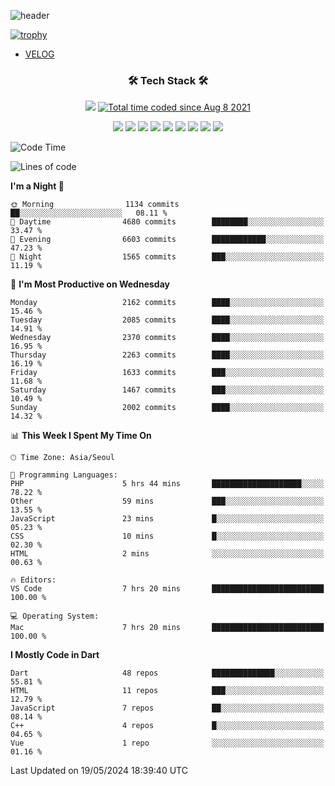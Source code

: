 <!--
**Ohgyuchan/Ohgyuchan** is a ✨ _special_ ✨ repository because its `README.md` (this file) appears on your GitHub profile.

Here are some ideas to get you started:

- 🔭 I’m currently working on ...
- 🌱 I’m currently learning ...
- 👯 I’m looking to collaborate on ...
- 🤔 I’m looking for help with ...
- 💬 Ask me about ...
- 📫 How to reach me: ...
- 😄 Pronouns: ...
- ⚡ Fun fact: ...
-->
![header](https://capsule-render.vercel.app/api?type=soft&color=auto&height=150&section=header&text=Ohgyuchan&fontSize=80&animation=twinkling)

[![trophy](https://github-profile-trophy.vercel.app/?username=Ohgyuchan&column=-1)](https://github.com/ryo-ma/github-profile-trophy)

<!-- ### Hi there 👋 -->
  * [VELOG](https://velog.io/@terman)



<h3 align="center"><b>🛠 Tech Stack 🛠</b></h3>

<p align="center">
<a href="https://hits.seeyoufarm.com"><img src="https://hits.seeyoufarm.com/api/count/incr/badge.svg?url=https%3A%2F%2Fgithub.com%2FOhgyuchan&count_bg=%2379C83D&title_bg=%23555555&icon=&icon_color=%23E7E7E7&title=visitors+%F0%9F%99%8C&edge_flat=false"/></a> <a href="https://wakatime.com/@9d35e6a9-2400-4e9b-b741-9597e6de1373"><img src="https://wakatime.com/badge/user/9d35e6a9-2400-4e9b-b741-9597e6de1373.svg" alt="Total time coded since Aug 8 2021" /></a></p>


<p align="center">
<img src="https://img.shields.io/badge/HTML5-E34F26?style=flat-square&logo=HTML5&logoColor=white"/></a>
<img src="https://img.shields.io/badge/CSS3-1572B6?style=flat-square&logo=CSS3&logoColor=white"/></a>
<img src="https://img.shields.io/badge/JavaScript-F7DF1E?style=flat-square&logo=JavaScript&logoColor=white"/></a>
<!-- <img src="https://img.shields.io/badge/Node.js-339933?style=flat-square&logo=Node.js&logoColor=white"/></a> &nbsp -->
<img src="https://img.shields.io/badge/Android-3DDC84?style=flat-square&logo=Android&logoColor=white"/></a> 
<img src="https://img.shields.io/badge/Flutter-02569B?style=flat-square&logo=Flutter&logoColor=white"></a> 
<img src="https://img.shields.io/badge/Dart-0175C2?style=flat-square&logo=Dart&logoColor=white"></a> 
<!-- <img src="https://img.shields.io/badge/R-0175C2?style=flat-square&logo=R&logoColor=white"></a> &nbsp -->
<!-- <img src="https://img.shields.io/badge/MongoDB-47A248?style=flat-square&logo=MongoDB&logoColor=white"/></a> &nbsp -->
<!-- <img src="https://img.shields.io/badge/MySQL-4479A1?style=flat-square&logo=MySQL&logoColor=white"/></a> &nbsp -->
<img src="https://img.shields.io/badge/c++-00599C?style=flat-square&logo=c%2B%2B&logoColor=white"/></a> 
<img src="https://img.shields.io/badge/python-0175C2?style=flat-square&logo=python&logoColor=white"></a> 
<img src="https://img.shields.io/badge/github-181717?style=flat-square&logo=github&logoColor=white"></a> 
<!-- <img src="https://img.shields.io/badge/unity-FCC624?style=flat-square&logo=unity&logoColor=black"></a>  -->
<!-- <img src="https://img.shields.io/badge/Amazon AWS-232F3E?style=flat-square&logo=Amazon%20AWS&logoColor=white"/></a> &nbsp -->
</p></b>

<!-- <h3 align="center"><b>⚡️ Stats ⚡️</b></h3> -->

<!-- ![Terman's GitHub stats](https://github-readme-stats.vercel.app/api?username=Ohgyuchan&count_private=true&show_icons=true&theme=buefy) -->
  
<!--START_SECTION:waka-->
![Code Time](http://img.shields.io/badge/Code%20Time-1%2C890%20hrs%205%20mins-blue)

![Lines of code](https://img.shields.io/badge/From%20Hello%20World%20I%27ve%20Written-32.4%20million%20lines%20of%20code-blue)

**I'm a Night 🦉** 

```text
🌞 Morning                1134 commits        ██░░░░░░░░░░░░░░░░░░░░░░░   08.11 % 
🌆 Daytime                4680 commits        ████████░░░░░░░░░░░░░░░░░   33.47 % 
🌃 Evening                6603 commits        ████████████░░░░░░░░░░░░░   47.23 % 
🌙 Night                  1565 commits        ███░░░░░░░░░░░░░░░░░░░░░░   11.19 % 
```
📅 **I'm Most Productive on Wednesday** 

```text
Monday                   2162 commits        ████░░░░░░░░░░░░░░░░░░░░░   15.46 % 
Tuesday                  2085 commits        ████░░░░░░░░░░░░░░░░░░░░░   14.91 % 
Wednesday                2370 commits        ████░░░░░░░░░░░░░░░░░░░░░   16.95 % 
Thursday                 2263 commits        ████░░░░░░░░░░░░░░░░░░░░░   16.19 % 
Friday                   1633 commits        ███░░░░░░░░░░░░░░░░░░░░░░   11.68 % 
Saturday                 1467 commits        ███░░░░░░░░░░░░░░░░░░░░░░   10.49 % 
Sunday                   2002 commits        ████░░░░░░░░░░░░░░░░░░░░░   14.32 % 
```


📊 **This Week I Spent My Time On** 

```text
🕑︎ Time Zone: Asia/Seoul

💬 Programming Languages: 
PHP                      5 hrs 44 mins       ████████████████████░░░░░   78.22 % 
Other                    59 mins             ███░░░░░░░░░░░░░░░░░░░░░░   13.55 % 
JavaScript               23 mins             █░░░░░░░░░░░░░░░░░░░░░░░░   05.23 % 
CSS                      10 mins             █░░░░░░░░░░░░░░░░░░░░░░░░   02.30 % 
HTML                     2 mins              ░░░░░░░░░░░░░░░░░░░░░░░░░   00.63 % 

🔥 Editors: 
VS Code                  7 hrs 20 mins       █████████████████████████   100.00 % 

💻 Operating System: 
Mac                      7 hrs 20 mins       █████████████████████████   100.00 % 
```

**I Mostly Code in Dart** 

```text
Dart                     48 repos            ██████████████░░░░░░░░░░░   55.81 % 
HTML                     11 repos            ███░░░░░░░░░░░░░░░░░░░░░░   12.79 % 
JavaScript               7 repos             ██░░░░░░░░░░░░░░░░░░░░░░░   08.14 % 
C++                      4 repos             █░░░░░░░░░░░░░░░░░░░░░░░░   04.65 % 
Vue                      1 repo              ░░░░░░░░░░░░░░░░░░░░░░░░░   01.16 % 
```




 Last Updated on 19/05/2024 18:39:40 UTC
<!--END_SECTION:waka-->
